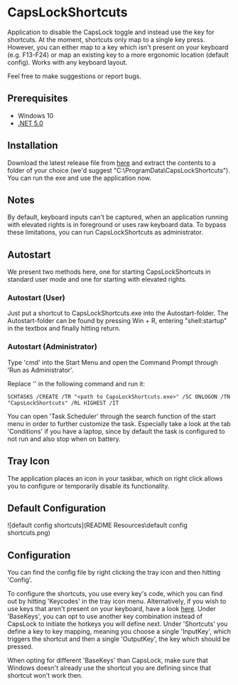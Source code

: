 # CapsLockShortcuts
Application to disable the CapsLock toggle and instead use the key for shortcuts. At the moment, shortcuts only map to a single key press. However, you can either map to a key which isn't present on your keyboard  (e.g. F13-F24) or map an existing key to a more ergonomic location (default config). Works with any keyboard layout.

Feel free to make suggestions or report bugs.


## Prerequisites

- Windows 10
- [.NET 5.0](https://dotnet.microsoft.com/download)


## Installation

Download the latest release file from [here](https://github.com/Thomi7/CapsLockShortcuts/releases) and extract the contents to a folder of your choice (we'd suggest "C:\ProgramData\CapsLockShortcuts"). You can run the exe and use the application now.

## Notes

By default, keyboard inputs can't be captured, when an application running with elevated rights is in foreground or uses raw keyboard data. To bypass these limitations, you can run CapsLockShortcuts as administrator.


## Autostart

We present two methods here, one for starting CapsLockShortcuts in standard user mode and one for starting with elevated rights.

### Autostart (User)

Just put a shortcut to CapsLockShortcuts.exe into the Autostart-folder. The Autostart-folder can be found by pressing Win + R, entering "shell:startup" in the textbox and finally hitting return.

### Autostart (Administrator)

Type 'cmd' into the Start Menu and open the Command Prompt through 'Run as Administrator'. 

Replace '<path to CapsLockShortcuts.exe>' in the following command and run it:

```
SCHTASKS /CREATE /TR "<path to CapsLockShortcuts.exe>" /SC ONLOGON /TN "CapsLockShortcuts" /RL HIGHEST /IT
```

You can open 'Task Scheduler' through the search function of the start menu in order to further customize the task. Especially take a look at the tab 'Conditions' if you have a laptop, since by default the task is configured to not run and also stop when on battery.

## Tray Icon

The application places an icon in your taskbar, which on right click allows you to configure or temporarily disable its functionality.

## Default Configuration

![default config shortcuts](README Resources\default config shortcuts.png)

## Configuration

You can find the config file by right clicking the tray icon and then hitting 'Config'.

To configure the shortcuts, you use every key's code, which you can find out by hitting 'Keycodes' in the tray icon menu. Alternatively, if you wish to use keys that aren't present on your keyboard, have a look [here](https://docs.microsoft.com/de-de/dotnet/api/system.windows.forms.keys). Under 'BaseKeys', you can opt to use another key combination instead of CapsLock to initiate the hotkeys you will define next. Under 'Shortcuts' you define a key to key mapping, meaning you choose a single 'InputKey', which triggers the shortcut and then a single 'OutputKey', the key which should be pressed.

When opting for different 'BaseKeys' than CapsLock, make sure that Windows doesn't already use the shortcut you are defining since that shortcut won't work then.